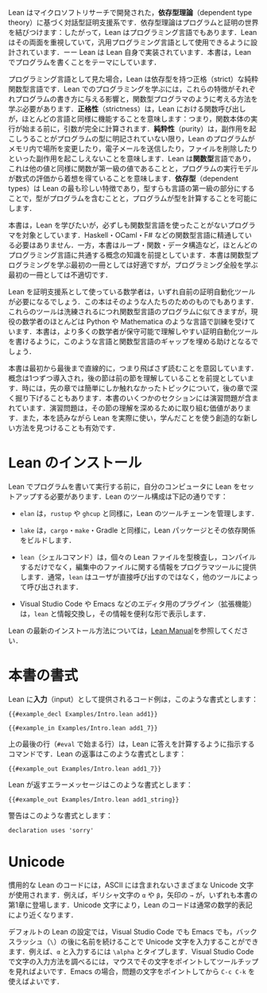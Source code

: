 <!-- Lean is an interactive theorem prover developed at Microsoft Research, based on dependent type theory.
Dependent type theory unites the worlds of programs and proofs; thus, Lean is also a programming language.
Lean takes its dual nature seriously, and it is designed to be suitable for use as a general-purpose programming language—Lean is even implemented in itself.
This book is about writing programs in Lean. -->

Lean はマイクロソフトリサーチで開発された，**依存型理論**（dependent type theory）に基づく対話型証明支援系です．依存型理論はプログラムと証明の世界を結びつけます：したがって，Lean はプログラミング言語でもあります．Lean はその両面を重視していて，汎用プログラミング言語として使用できるように設計されています．ーー Lean は Lean 自身で実装されています．本書は，Lean でプログラムを書くことをテーマにしています．

<!-- When viewed as a programming language, Lean is a strict pure functional language with dependent types.
A large part of learning to program with Lean consists of learning how each of these attributes affects the way programs are written, and how to think like a functional programmer.
_Strictness_ means that function calls in Lean work similarly to the way they do in most languages: the arguments are fully computed before the function's body begins running.
_Purity_ means that Lean programs cannot have side effects such as modifying locations in memory, sending emails, or deleting files without the program's type saying so.
Lean is a _functional_ language in the sense that functions are first-class values like any other and that the execution model is inspired by the evaluation of mathematical expressions.
_Dependent types_, which are the most unusual feature of Lean, make types into a first-class part of the language, allowing types to contain programs and programs to compute types. -->

プログラミング言語として見た場合，Lean は依存型を持つ正格（strict）な純粋関数型言語です．Lean でのプログラミングを学ぶには，これらの特徴がそれぞれプログラムの書き方に与える影響と，関数型プログラマのように考える方法を学ぶ必要があります．**正格性**（strictness）は，Lean における関数呼び出しが，ほとんどの言語と同様に機能することを意味します：つまり，関数本体の実行が始まる前に，引数が完全に計算されます．**純粋性**（purity）は，副作用を起こしうることがプログラムの型に明記されていない限り，Lean のプログラムがメモリ内で場所を変更したり，電子メールを送信したり，ファイルを削除したりといった副作用を起こしえないことを意味します．Lean は**関数型**言語であり，これは他の値と同様に関数が第一級の値であることと，プログラムの実行モデルが数式の評価から着想を得ていることを意味します．**依存型**（dependent types）は Lean の最も珍しい特徴であり，型すらも言語の第一級の部分にすることで，型がプログラムを含むことと，プログラムが型を計算することを可能にします．

<!-- This book is intended for programmers who want to learn Lean, but who have not necessarily used a functional programming language before.
Familiarity with functional languages such as Haskell, OCaml, or F# is not required.
On the other hand, this book does assume knowledge of concepts like loops, functions, and data structures that are common to most programming languages.
While this book is intended to be a good first book on functional programming, it is not a good first book on programming in general. -->

本書は，Lean を学びたいが，必ずしも関数型言語を使ったことがないプログラマを対象としています．Haskell・OCaml・F# などの関数型言語に精通している必要はありません．一方，本書はループ・関数・データ構造など，ほとんどのプログラミング言語に共通する概念の知識を前提としています．本書は関数型プログラミングを学ぶ最初の一冊としては好適ですが，プログラミング全般を学ぶ最初の一冊としては不適切です．

<!-- Mathematicians who are using Lean as a proof assistant will likely need to write custom proof automation tools at some point.
This book is also for them.
As these tools become more sophisticated, they begin to resemble programs in functional languages, but most working mathematicians are trained in languages like Python and Mathematica.
This book can help bridge the gap, empowering more mathematicians to write maintainable and understandable proof automation tools. -->

Lean を証明支援系として使っている数学者は，いずれ自前の証明自動化ツールが必要になるでしょう．この本はそのような人たちのためのものでもあります．これらのツールは洗練されるにつれ関数型言語のプログラムに似てきますが，現役の数学者のほとんどは Python や Mathematica のような言語で訓練を受けています．本書は，より多くの数学者が保守可能で理解しやすい証明自動化ツールを書けるように，このような言語と関数型言語のギャップを埋める助けとなるでしょう．

<!-- This book is intended to be read linearly, from the beginning to the end.
Concepts are introduced one at a time, and later sections assume familiarity with earlier sections.
Sometimes, later chapters will go into depth on a topic that was only briefly addressed earlier on.
Some sections of the book contain exercises.
These are worth doing, in order to cement your understanding of the section.
It is also useful to explore Lean as you read the book, finding creative new ways to use what you have learned. -->

本書は最初から最後まで直線的に，つまり飛ばさず読むことを意図しています．概念は1つずつ導入され，後の節は前の節を理解していることを前提としています．時には，先の章では簡単にしか触れなかったトピックについて，後の章で深く掘り下げることもあります．本書のいくつかのセクションには演習問題が含まれています．演習問題は，その節の理解を深めるために取り組む価値があります．また，本を読みながら Lean を実際に使い，学んだことを使う創造的な新しい方法を見つけることも有効です．

<!-- # Getting Lean -->
# Lean のインストール

<!-- Before writing and running programs written in Lean, you'll need to set up Lean on your own computer.
The Lean tooling consists of the following: -->

Lean でプログラムを書いて実行する前に，自分のコンピュータに Lean をセットアップする必要があります．Lean のツール構成は下記の通りです：

 <!-- * `elan` manages the Lean compiler toolchains, similarly to `rustup` or `ghcup`. -->
 * `elan` は，`rustup` や `ghcup` と同様に，Lean のツールチェーンを管理します．
 <!-- * `lake` builds Lean packages and their dependencies, similarly to `cargo`, `make`, or Gradle. -->
 * `lake` は，`cargo`・`make`・Gradle と同様に，Lean パッケージとその依存関係をビルドします．
 <!-- * `lean` type checks and compiles individual Lean files as well as providing information to programmer tools about files that are currently being written.
   Normally, `lean` is invoked by other tools rather than directly by users. -->
 * `lean`（シェルコマンド）は，個々の Lean ファイルを型検査し，コンパイルするだけでなく，編集中のファイルに関する情報をプログラマツールに提供します．通常，`lean` はユーザが直接呼び出すのではなく，他のツールによって呼び出されます．
 <!-- * Plugins for editors, such as Visual Studio Code or Emacs, that communicate with `lean` and present its information conveniently. -->
 * Visual Studio Code や Emacs などのエディタ用のプラグイン（拡張機能）は，`lean` と情報交換し，その情報を便利な形で表示します．

<!-- Please refer to the [Lean manual](https://leanprover.github.io/lean4/doc/quickstart.html) for up-to-date instructions for installing Lean. -->

Lean の最新のインストール方法については，[Lean Manual](https://leanprover.github.io/lean4/doc/quickstart.html)を参照してください．

<!-- # Typographical Conventions -->
# 本書の書式

<!-- Code examples that are provided to Lean as _input_ are formatted like this: -->

Lean に**入力**（input）として提供されるコード例は，このような書式とします：

```lean
{{#example_decl Examples/Intro.lean add1}}

{{#example_in Examples/Intro.lean add1_7}}
```

<!-- The last line above (beginning with `#eval`) is a command that instructs Lean to calculate an answer.
Lean's replies are formatted like this: -->

上の最後の行（`#eval` で始まる行）は，Lean に答えを計算するように指示するコマンドです．Lean の返事はこのような書式とします：

```output info
{{#example_out Examples/Intro.lean add1_7}}
```

<!-- Error messages returned by Lean are formatted like this: -->

Lean が返すエラーメッセージはこのような書式とします：

```output error
{{#example_out Examples/Intro.lean add1_string}}
```

<!-- Warnings are formatted like this: -->

警告はこのような書式とします：

```output warning
declaration uses 'sorry'
```

<!-- # Unicode -->
# Unicode

<!-- Idiomatic Lean code makes use of a variety of Unicode characters that are not part of ASCII.
For instance, Greek letters like `α` and `β` and the arrow `→` both occur in the first chapter of this book.
This allows Lean code to more closely resemble ordinary mathematical notation. -->

慣用的な Lean のコードには，ASCII には含まれないさまざまな Unicode 文字が使用されます．例えば，ギリシャ文字の `α` や `β`，矢印の `→` が，いずれも本書の第1章に登場します．Unicode 文字により，Lean のコードは通常の数学的表記により近くなります．

<!-- With the default Lean settings, both Visual Studio Code and Emacs allow these characters to be typed with a backslash (`\`) followed by a name.
For example, to enter `α`, type `\alpha`.
To find out how to type a character in Visual Studio Code, point the mouse at it and look at the tooltip.
In Emacs, use `C-c C-k` with point on the character in question. -->

デフォルトの Lean の設定では，Visual Studio Code でも Emacs でも，バックスラッシュ（`\`）の後に名前を続けることで Unicode 文字を入力することができます．例えば、`α` と入力するには `\alpha` とタイプします．Visual Studio Code で文字の入力方法を調べるには，マウスでその文字をポイントしてツールチップを見ればよいです．Emacs の場合，問題の文字をポイントしてから `C-c C-k` を使えばよいです．
